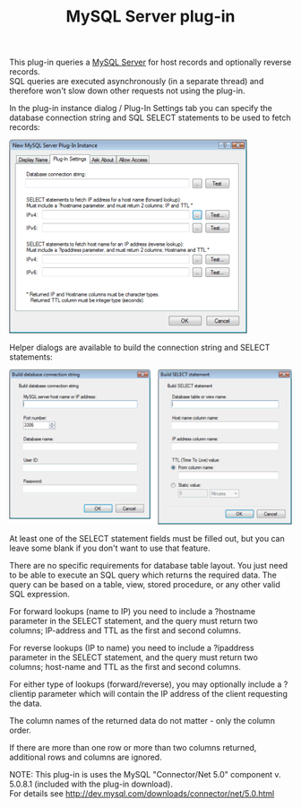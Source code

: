 ﻿---
title: MySQL Server plug-in
category: 8
frontpage: false
comments: true
refs: 110
created-utc: 2019-01-01
modified-utc: 2020-01-08
---
<p>This plug-in queries a <a href="http://www.mysql.com/" target="_blank">MySQL Server</a> for host records and optionally reverse records.<br />
SQL queries are executed asynchronously (in a separate thread) and therefore won't slow down other requests not using the plug-in.</p>

<p>In the plug-in instance dialog / Plug-In Settings tab you can specify the database connection string and SQL SELECT statements to be used to fetch records:</p>

<p><img src="img/183/1.png" /></p>

<p>Helper dialogs are available to build the connection string and SELECT statements:</p>

<p><img src="img/183/2.png" /></p>

<p>At least one of the SELECT statement fields must be filled out, but you can leave some blank if you don't want to use that feature.</p>

<p>There are no specific requirements for database table layout. You just need to be able to execute an SQL query which returns the required data. The query can be based on a table, view, stored procedure, or any other valid SQL expression.</p>

<p>For forward lookups (name to IP) you need to include a ?hostname parameter in the SELECT statement, and the query must return two columns; IP-address and TTL as the first and second columns.</p>

<p>For reverse lookups (IP to name) you need to include a ?ipaddress parameter in the SELECT statement, and the query must return two columns; host-name and TTL as the first and second columns.</p>

<p>For either type of lookups (forward/reverse), you may optionally include a ?clientip parameter which will contain the IP address of the client requesting the data.</p>

<p>The column names of the returned data do not matter - only the column order.</p>

<p>If there are more than one row or more than two columns returned, additional rows and columns are ignored.</p>

<p>NOTE: This plug-in is uses the MySQL &quot;Connector/Net 5.0&quot; component v. 5.0.8.1 (included with the plug-in download).<br />
For details see <a href="http://dev.mysql.com/downloads/connector/net/5.0.html" target="_blank">http://dev.mysql.com/downloads/connector/net/5.0.html</a></p>